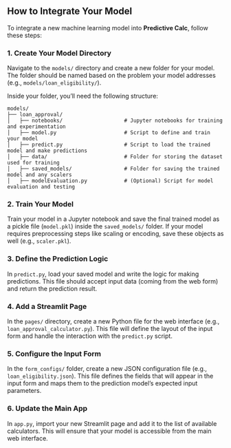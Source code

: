 ## How to Integrate Your Model

To integrate a new machine learning model into **Predictive Calc**, follow these steps:

### 1. Create Your Model Directory
Navigate to the `models/` directory and create a new folder for your model. The folder should be named based on the problem your model addresses (e.g., `models/loan_eligibility/`).

Inside your folder, you’ll need the following structure:
```
models/
├── loan_approval/
│   ├── notebooks/                    # Jupyter notebooks for training and experimentation
│   ├── model.py                      # Script to define and train your model
│   ├── predict.py                    # Script to load the trained model and make predictions
│   ├── data/                         # Folder for storing the dataset used for training
│   ├── saved_models/                 # Folder for saving the trained model and any scalers
│   ├── modelEvaluation.py            # (Optional) Script for model evaluation and testing
```

### 2. Train Your Model
Train your model in a Jupyter notebook and save the final trained model as a pickle file (`model.pkl`) inside the `saved_models/` folder. If your model requires preprocessing steps like scaling or encoding, save these objects as well (e.g., `scaler.pkl`).

### 3. Define the Prediction Logic
In `predict.py`, load your saved model and write the logic for making predictions. This file should accept input data (coming from the web form) and return the prediction result.

### 4. Add a Streamlit Page
In the `pages/` directory, create a new Python file for the web interface (e.g., `loan_approval_calculator.py`). This file will define the layout of the input form and handle the interaction with the `predict.py` script.

### 5. Configure the Input Form
In the `form_configs/` folder, create a new JSON configuration file (e.g., `loan_eligibility.json`). This file defines the fields that will appear in the input form and maps them to the prediction model’s expected input parameters.

### 6. Update the Main App
In `app.py`, import your new Streamlit page and add it to the list of available calculators. This will ensure that your model is accessible from the main web interface.